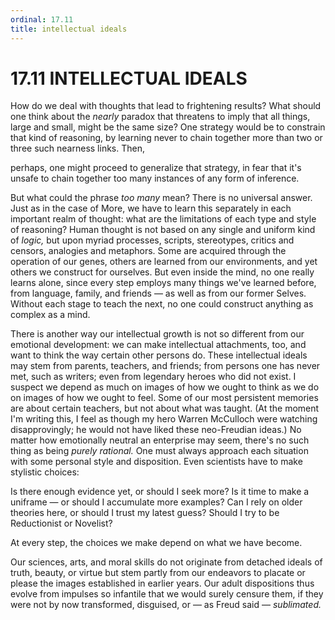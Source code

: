 ```yaml
---
ordinal: 17.11
title: intellectual ideals
---
```


# 17.11 INTELLECTUAL IDEALS 

<p>How do we deal with thoughts that lead to frightening results? What should one think about the <em>nearly</em> paradox that threatens to imply that all things, large and small, might be the same size? One strategy would be to constrain that kind of reasoning, by learning never to chain together more than two or three such nearness links. Then,</p>
<p>perhaps, one might proceed to generalize that strategy, in fear that it's unsafe to chain together too many instances of any form of inference.</p>
<p>But what could the phrase <em>too many</em> mean? There is no universal answer. Just as in the case of More, we have to learn this separately in each important realm of thought: what are the limitations of each type and style of reasoning? Human thought is not based on any single and uniform kind of <em>logic,</em> but upon myriad processes, scripts, stereotypes, critics and censors, analogies and metaphors. Some are acquired through the operation of our genes, others are learned from our environments, and yet others we construct for ourselves. But even inside the mind, no one really learns alone, since every step employs many things we've learned before, from language, family, and friends &mdash; as well as from our former Selves. Without each stage to teach the next, no one could construct anything as complex as a mind.</p>
<p>There is another way our intellectual growth is not so different from our emotional development: we can make intellectual attachments, too, and want to think the way certain other persons do. These intellectual ideals may stem from parents, teachers, and friends; from persons one has never met, such as writers; even from legendary heroes who did not exist. I suspect we depend as much on images of how we ought to think as we do on images of how we ought to feel. Some of our most persistent memories are about certain teachers, but not about what was taught. (At the moment I'm writing this, I feel as though my hero Warren McCulloch were watching disapprovingly; he would not have liked these neo-Freudian ideas.) No matter how emotionally neutral an enterprise may seem, there's no such thing as being <em>purely rational.</em> One must always approach each situation with some personal style and disposition. Even scientists have to make stylistic choices:</p>
<p>Is there enough evidence yet, or should I seek more? Is it time to make a uniframe &mdash; or should I accumulate more examples? Can I rely on older theories here, or should I trust my latest guess? Should I try to be Reductionist or Novelist?</p>
<p>At every step, the choices we make depend on what we have become.</p>
<p>Our sciences, arts, and moral skills do not originate from detached ideals of truth, beauty, or virtue but stem partly from our endeavors to placate or please the images established in earlier years. Our adult dispositions thus evolve from impulses so infantile that we would surely censure them, if they were not by now transformed, disguised, or &mdash; as Freud said &mdash; <em>sublimated.</em></p>